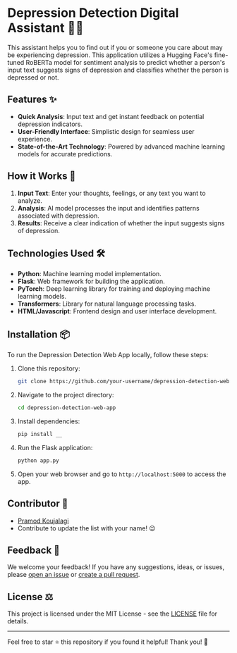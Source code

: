 # Depression Detection Digital Assistant  👩‍⚕️
This assistant helps you to find out if you or someone you care about may be experiencing depression. This application utilizes a Hugging Face's fine-tuned RoBERTa model for sentiment analysis to predict whether a person's input text suggests signs of depression and classifies whether the person is depressed or not.

## Features ✨

- **Quick Analysis**: Input text and get instant feedback on potential depression indicators.
- **User-Friendly Interface**: Simplistic design for seamless user experience.
- **State-of-the-Art Technology**: Powered by advanced machine learning models for accurate predictions.

## How it Works 🧠

1. **Input Text**: Enter your thoughts, feelings, or any text you want to analyze.
2. **Analysis**: AI model processes the input and identifies patterns associated with depression.
3. **Results**: Receive a clear indication of whether the input suggests signs of depression.

<!--## Try it Out! 🚀

[Click here to access the Depression Detection Web App](https://your-app-url.com) and start exploring the power of AI in mental health assessment!
-->
## Technologies Used 🛠️

- **Python**: Machine learning model implementation.
- **Flask**: Web framework for building the application.
- **PyTorch**: Deep learning library for training and deploying machine learning models.
- **Transformers**: Library for natural language processing tasks.
- **HTML/Javascript**: Frontend design and user interface development.

## Installation 📦

To run the Depression Detection Web App locally, follow these steps:

1. Clone this repository:

    ```bash
    git clone https://github.com/your-username/depression-detection-web-app.git
    ```

2. Navigate to the project directory:

    ```bash
    cd depression-detection-web-app
    ```

3. Install dependencies:

    ```bash
    pip install __
    ```

4. Run the Flask application:

    ```bash
    python app.py
    ```

5. Open your web browser and go to `http://localhost:5000` to access the app.

## Contributor 🤝

- [Pramod Koujalagi](https://github.com/pramodkoujalagi)
- Contribute to update the list with your name! 😉

## Feedback 💬

We welcome your feedback! If you have any suggestions, ideas, or issues, please [open an issue](https://github.com/your-username/depression-detection-web-app/issues) or [create a pull request](https://github.com/your-username/depression-detection-web-app/pulls).

## License ⚖️

This project is licensed under the MIT License - see the [LICENSE](LICENSE) file for details.

---

Feel free to star ⭐️ this repository if you found it helpful! Thank you! 🌟
